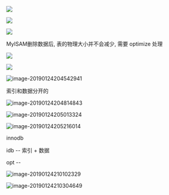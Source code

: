 ![](https://ws4.sinaimg.cn/large/006tNc79ly1fzfn7skhi8j316c0fwwgy.jpg)

![](https://ws1.sinaimg.cn/large/006tNc79ly1fzfn81uw8oj30z40l8dil.jpg)

![](https://ws3.sinaimg.cn/large/006tNc79ly1fzfn90tk7yj314y0k278v.jpg)

MyISAM删除数据后, 表的物理大小并不会减少, 需要 optimize 处理



![](https://ws1.sinaimg.cn/large/006tNc79ly1fzfne6rhkaj312w0iogmf.jpg)



![](https://ws3.sinaimg.cn/large/006tNc79ly1fzfneoau23j30ts0880sy.jpg)

![image-20190124204542941](https://ws4.sinaimg.cn/large/006tNc79ly1fzhynfij4vj30c209iwfn.jpg)

索引和数据分开的

![image-20190124204814843](https://ws4.sinaimg.cn/large/006tNc79ly1fzhyq2cxegj30f408o77b.jpg)



![image-20190124205013324](https://ws4.sinaimg.cn/large/006tNc79ly1fzhys457g2j31ec0pi492.jpg)

![image-20190124205216014](https://ws3.sinaimg.cn/large/006tNc79ly1fzhyu97howj31jm0t6tos.jpg)





innodb

idb -- 索引 + 数据

opt -- 



![image-20190124210102329](https://ws4.sinaimg.cn/large/006tNc79ly1fzhz3d4wx5j315y0pgain.jpg)

![image-20190124210304649](https://ws3.sinaimg.cn/large/006tNc79ly1fzhz5iekm8j312s0qwdou.jpg)